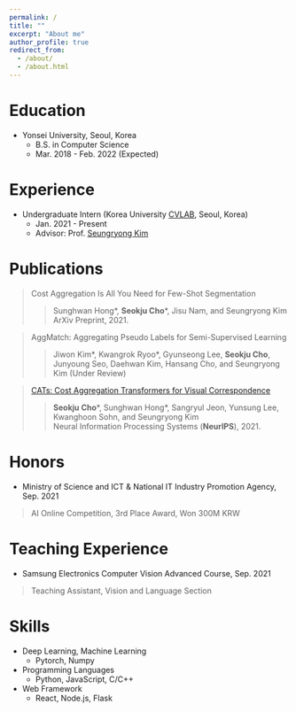 ```yaml
---
permalink: /
title: ""
excerpt: "About me"
author_profile: true
redirect_from: 
  - /about/
  - /about.html
---
```


Education
======
* Yonsei University, Seoul, Korea
  * B.S. in Computer Science
  * Mar. 2018 - Feb. 2022 (Expected)

Experience
======
* Undergraduate Intern (Korea University <a href="https://cvlab.korea.ac.kr">CVLAB</a>, Seoul, Korea)
  * Jan. 2021 - Present
  * Advisor: Prof. <a href="https://seungryong.github.io">Seungryong Kim</a>

Publications
======
> Cost Aggregation Is All You Need for Few-Shot Segmentation<br>
>> Sunghwan Hong*, **Seokju Cho**\*, Jisu Nam, and Seungryong Kim<br>
>> ArXiv Preprint, 2021.

> AggMatch: Aggregating Pseudo Labels for Semi-Supervised Learning<br>
>> Jiwon Kim*, Kwangrok Ryoo*, Gyunseong Lee, **Seokju Cho**, Junyoung Seo, Daehwan Kim, Hansang Cho, and Seungryong Kim (Under Review)

> <a href="https://sunghwanhong.github.io/CATs/">CATs: Cost Aggregation Transformers for Visual Correspondence</a>
>> **Seokju Cho**\*, Sunghwan Hong*, Sangryul Jeon, Yunsung Lee, Kwanghoon Sohn, and Seungryong Kim<br>
>> Neural Information Processing Systems (**NeurIPS**), 2021.

Honors
======
* Ministry of Science and ICT & National IT Industry Promotion Agency, Sep. 2021
> AI Online Competition, 3rd Place Award, Won 300M KRW

Teaching Experience
======
* Samsung Electronics Computer Vision Advanced Course, Sep. 2021
> Teaching Assistant, Vision and Language Section

Skills
======
* Deep Learning, Machine Learning
  * Pytorch, Numpy
* Programming Languages
  * Python, JavaScript, C/C++
* Web Framework
  * React, Node.js, Flask
